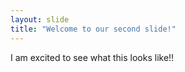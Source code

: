 ```yaml
---
layout: slide
title: "Welcome to our second slide!"
---
```

I am excited to see what this looks like!!
